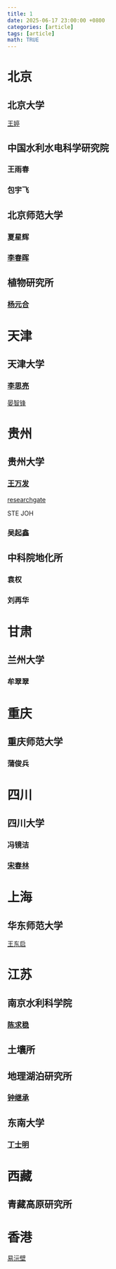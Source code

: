 ```yaml
---
title: 1
date: 2025-06-17 23:00:00 +0800
categories: [article]
tags: [article]
math: TRUE
---
```


# 北京
## 北京大学
[王婷](https://scholar.google.com/citations?hl=zh-CN&user=mVvb-tYAAAAJ)
## 中国水利水电科学研究院
### 王雨春
### 包宇飞
## 北京师范大学
### 夏星辉
### [李春晖](https://scholar.google.com/citations?user=c8YnFTIAAAAJ&hl=zh-CN&oi=ao)
## 植物研究所
### [杨元合](https://scholar.google.com/citations?user=aJ7Wf3UAAAAJ&hl=zh-CN&oi=ao)
# 天津
## 天津大学
### [李思亮](https://scholar.google.com/citations?user=6XJZuUgAAAAJ&hl=zh-CN&oi=ao)
[晏智锋](https://scholar.google.com/citations?user=Lav81gUAAAAJ&hl=zh-CN)
# 贵州
## 贵州大学
### [王万发](https://scholar.google.com/citations?user=r5SIYAQAAAAJ&hl=zh-CN&oi=sra)

[researchgate](https://www.researchgate.net/profile/Wanfa-Wang)

STE
JOH
### 吴起鑫
## 中科院地化所
### 袁权
### 刘再华
# 甘肃
## 兰州大学
### 牟翠翠
# 重庆
## 重庆师范大学
### 蒲俊兵
# 四川
## 四川大学
### 冯镜洁
### [宋春林](https://scholar.google.com/citations?user=ULVszuoAAAAJ&hl=zh-CN&oi=ao)
# 上海
## 华东师范大学
[王东启](https://scholar.google.com/citations?user=glGbpWYAAAAJ&hl=zh-CN&oi=ao)
# 江苏
## 南京水利科学院
### [陈求稳](https://scholar.google.com/citations?user=F5HOSeIAAAAJ&hl=zh-CN&oi=ao)
## 土壤所
## 地理湖泊研究所
### [钟继承](https://scholar.google.com/citations?user=TK-Dy78AAAAJ&hl=zh-CN&oi=ao)
## 东南大学
### [丁士明](https://scholar.google.com/citations?user=--SE3noAAAAJ&hl=zh-CN&oi=sra)
# 西藏
## 青藏高原研究所
# 香港
[易沅壁](https://scholar.google.com/citations?user=d7LNNCoAAAAJ&hl=zh-CN)
